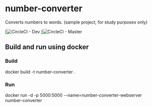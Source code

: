 # number-converter
Converts numbers to words. (sample project, for study purposes only)

[![CircleCI - Dev](https://circleci.com/gh/andremargarin/number-converter/tree/dev.svg?style=svg)
[![CircleCI - Master](https://circleci.com/gh/andremargarin/number-converter/tree/master.svg?style=svg)

## Build and run using docker

### Build
docker build -t number-converter .

### Run
docker run -d -p 5000:5000 --name=number-converter-webserver number-converter
